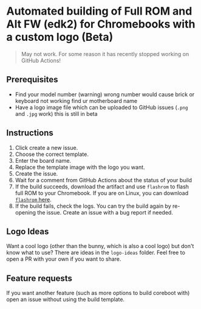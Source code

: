 # Automated building of Full ROM and Alt FW (edk2) for Chromebooks with a custom logo (Beta)
> May not work. For some reason it has recently stopped working on GitHub Actions!

## Prerequisites
- Find your model number (warning) wrong number would cause brick or keyboard not working find ur motherboard name 
- Have a logo image file which can be uploaded to GitHub issues (`.png` and `.jpg` work)
this is still in beta
## Instructions
1. Click create a new issue. 
2. Choose the correct template. 
3. Enter the board name. 
4. Replace the template image with the logo you want.
5. Create the issue.
6. Wait for a comment from GitHub Actions about the status of your build
7. If the build succeeds, download the artifact and use `flashrom` to flash full ROM to your Chromebook. If you are on Linux, you can download [`flashrom` here](http://tree123.org/chrultrabook/utils/flashrom-weirdtreething).
8. If the build fails, check the logs. You can try the build again by re-opening the issue. Create an issue with a bug report if needed.

## Logo Ideas
Want a cool logo (other than the bunny, which is also a cool logo) but don't know what to use? There are ideas in the `logo-ideas` folder. Feel free to open a PR with your own if you want to share.

## Feature requests
If you want another feature (such as more options to build coreboot with) open an issue without using the build template.
